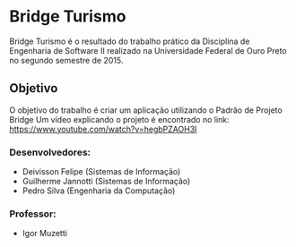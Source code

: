 # Bridge Turismo
Bridge Turismo é o resultado do trabalho prático da Disciplina de Engenharia de Software II realizado na Universidade Federal de Ouro Preto no segundo semestre de 2015.
## Objetivo
O objetivo do trabalho é criar um aplicação utilizando o Padrão de Projeto Bridge
Um vídeo explicando o projeto é encontrado no link: https://www.youtube.com/watch?v=hegbPZAOH3I
### Desenvolvedores:
* Deivisson Felipe (Sistemas de Informação)
* Guilherme Jannotti (Sistemas de Informação)
* Pedro Silva (Engenharia da Computação)

### Professor:
* Igor Muzetti


